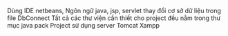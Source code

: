 Dùng IDE netbeans, Ngôn ngữ java, jsp, servlet
thay đổi cơ sở dữ liệu trong file DbConnect
Tất cả các thư viện cần thiết cho project đều nằm trong thư mục java pack
Project sử dụng server Tomcat Xampp
